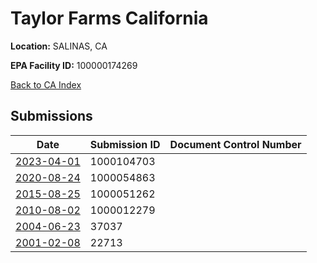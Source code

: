 # Taylor Farms California

**Location:** SALINAS, CA

**EPA Facility ID:** 100000174269

[Back to CA Index](../../index.md)

## Submissions

| Date | Submission ID | Document Control Number |
|------|--------------|-------------------------|
| [2023-04-01](submissions/1000104703.md) | 1000104703 |  |
| [2020-08-24](submissions/1000054863.md) | 1000054863 |  |
| [2015-08-25](submissions/1000051262.md) | 1000051262 |  |
| [2010-08-02](submissions/1000012279.md) | 1000012279 |  |
| [2004-06-23](submissions/37037.md) | 37037 |  |
| [2001-02-08](submissions/22713.md) | 22713 |  |
